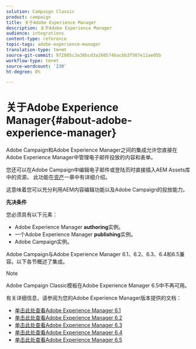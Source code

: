 ```yaml
---
solution: Campaign Classic
product: campaign
title: 关于Adobe Experience Manager
description: 关于Adobe Experience Manager
audience: integrations
content-type: reference
topic-tags: adobe-experience-manager
translation-type: tm+mt
source-git-commit: 972885c3a38bcd3a260574bacbb3f507e11ae05b
workflow-type: tm+mt
source-wordcount: '230'
ht-degree: 0%

---
```



# 关于Adobe Experience Manager{#about-adobe-experience-manager}

Adobe Campaign和Adobe Experience Manager之间的集成允许您直接在Adobe Experience Manager中管理电子邮件投放的内容和表单。

您还可以在Adobe Campaign中编辑电子邮件或登陆页时直接插入AEM Assets库中的资源。 此功能在[资产](../../integrations/using/sharing-assets-with-adobe-experience-cloud.md)一章中有详细介绍。

这意味着您可以充分利用AEM内容编辑功能以及Adobe Campaign的投放能力。

**先决条件**

您必须具有以下元素：

* Adobe Experience Manager **authoring**&#x200B;实例。
* 一个Adobe Experience Manager **publishing**&#x200B;实例。
* Adobe Campaign实例。

Adobe Campaign与Adobe Experience Manager 6.1、6.2、6.3、6.4和6.5兼容。以下各节概述了集成。

>[!NOTE]
>
>Adobe Campaign Classic模板在Adobe Experience Manager 6.5中不再可用。

有关详细信息，请参阅为您的Adobe Experience Manager版本提供的文档：

* [单击此处查看Adobe Experience Manager 6.1](https://docs.adobe.com/docs/en/aem/6-1/administer/integration/marketing-cloud/campaign/campaignonpremise.html)
* [单击此处查看Adobe Experience Manager 6.2](https://docs.adobe.com/docs/en/aem/6-2/administer/integration/marketing-cloud/campaign/campaignonpremise.html)
* [单击此处查看Adobe Experience Manager 6.3](https://helpx.adobe.com/experience-manager/6-3/sites/administering/using/campaignonpremise.html)
* [单击此处查看Adobe Experience Manager 6.4](https://helpx.adobe.com/experience-manager/6-4/sites/administering/using/campaignonpremise.html)
* [单击此处查看Adobe Experience Manager 6.5](https://helpx.adobe.com/experience-manager/6-5/sites/administering/using/campaignonpremise.html)
